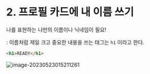 # 2. 프로필 카드에 내 이름 쓰기 

나를 표현하는 나만의 이름이나 닉네임이 필요!

: 이름처럼 제일 크고 중요한 내용을 쓰는 태그는 `h1` 이라고 한다.

```html
<h1>READY</h1>
```

![image-20230523015211261](C:\Users\areur\AppData\Roaming\Typora\typora-user-images\image-20230523015211261.png)



